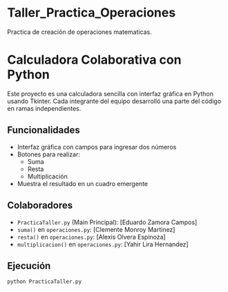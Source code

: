 # Taller_Practica_Operaciones
Practica de creación de operaciones matematicas.

# Calculadora Colaborativa con Python

Este proyecto es una calculadora sencilla con interfaz gráfica en Python usando Tkinter. Cada integrante del equipo desarrolló una parte del código en ramas independientes.

## Funcionalidades

- Interfaz gráfica con campos para ingresar dos números
- Botones para realizar:
  - Suma
  - Resta
  - Multiplicación
- Muestra el resultado en un cuadro emergente

## Colaboradores

- `PracticaTaller.py` (Main Principal): [Eduardo Zamora Campos]
- `suma()` en `operaciones.py`: [Clemente Monroy Martinez]
- `resta()` en `operaciones.py`: [Alexis Olvera Espinoza]
- `multiplicacion()` en `operaciones.py`: [Yahir Lira Hernandez]

## Ejecución

```bash
python PracticaTaller.py
